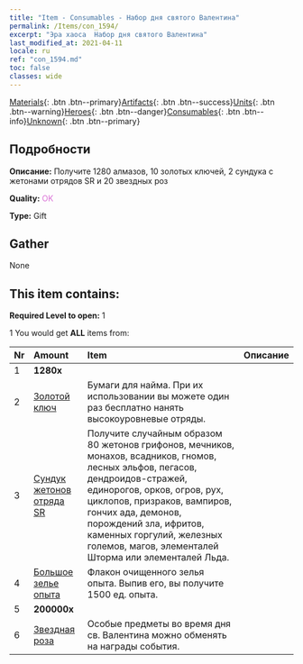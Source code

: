 ```yaml
---
title: "Item - Consumables - Набор дня святого Валентина"
permalink: /Items/con_1594/
excerpt: "Эра хаоса  Набор дня святого Валентина"
last_modified_at: 2021-04-11
locale: ru
ref: "con_1594.md"
toc: false
classes: wide
---
```

 [Materials](/ru/Items/){: .btn .btn--primary}[Artifacts](/ru/Items/Artifacts/){: .btn .btn--success}[Units](/ru/Items/Units/){: .btn .btn--warning}[Heroes](/ru/Items/Heroes/){: .btn .btn--danger}[Consumables](/ru/Items/Consumables/){: .btn .btn--info}[Unknown](/ru/Items/Unknown/){: .btn .btn--primary}

## Подробности
 **Описание:** Получите 1280 алмазов, 10 золотых ключей, 2 сундука с жетонами отрядов SR и 20 звездных роз

 **Quality:** <span style="color: #DA70D6">OK</span>

 **Type:** Gift

## Gather

  None

## This item contains:

 **Required Level to open:** 1

 1 You would get **ALL** items  from:

  | Nr | Amount |     Item    | Описание |
  |:---|:-------|:------------|:-----------:|
  | 1 |  **1280x** | <i class="fas fa-gem"/> |  | 
  | 2 | [Золотой ключ](/ru/Items/con_783/) | Бумаги для найма. При их использовании вы можете один раз бесплатно нанять высокоуровневые отряды. | 
  | 3 | [Сундук жетонов отряда SR](/ru/Items/con_1597/) | Получите случайным образом 80 жетонов грифонов, мечников, монахов, всадников, гномов, лесных эльфов, пегасов, дендроидов-стражей, единорогов, орков, огров, рух, циклопов, призраков, вампиров, гончих ада, демонов, порождений зла, ифритов, каменных горгулий, железных големов, магов, элементалей Шторма или элементалей Льда. | 
  | 4 | [Большое зелье опыта](/ru/Items/con_702/) | Флакон очищенного зелья опыта. Выпив его, вы получите 1500 ед. опыта. | 
  | 5 |  **200000x** | <i class="fas fa-coins"/> |  | 
  | 6 | [Звездная роза](/ru/Items/con_812/) | Особые предметы во время дня св. Валентина можно обменять на награды события. | 
